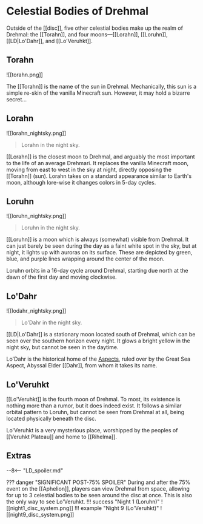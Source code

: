 # Celestial Bodies of Drehmal

Outside of the [[disc]], five other celestial bodies make up the realm of Drehmal: the [[Torahn]], and four moons—[[Lorahn]], [[Loruhn]], [[LD|Lo'Dahr]], and [[Lo'Veruhkt]].

## Torahn

![[torahn.png]]

The [[Torahn]] is the name of the sun in Drehmal. Mechanically, this sun is a simple re-skin of the vanilla Minecraft sun. However, it may hold a bizarre secret...

## Lorahn

![[lorahn_nightsky.png]]
> Lorahn in the night sky.

[[Lorahn]] is the closest moon to Drehmal, and arguably the most important to the life of an average Drehmari. It replaces the vanilla Minecraft moon, moving from east to west in the sky at night, directly opposing the [[Torahn]] (sun). Lorahn takes on a standard appearance similar to Earth's moon, although lore-wise it changes colors in 5-day cycles.

## Loruhn

![[loruhn_nightsky.png]]
> Loruhn in the night sky.

[[Loruhn]] is a moon which is always (somewhat) visible from Drehmal. It can just barely be seen during the day as a faint white spot in the sky, but at night, it lights up with auroras on its surface. These are depicted by green, blue, and purple lines wrapping around the center of the moon.

Loruhn orbits in a 16-day cycle around Drehmal, starting due north at the dawn of the first day and moving clockwise.

## Lo'Dahr

![[lodahr_nightsky.png]]
> Lo'Dahr in the night sky.

[[LD|Lo'Dahr]] is a stationary moon located south of Drehmal, which can be seen over the southern horizon every night. It glows a bright yellow in the night sky, but cannot be seen in the daytime.

Lo'Dahr is the historical home of the [Aspects](/Lore/Higher_Beings/Aspects/), ruled over by the Great Sea Aspect, Abyssal Elder [[Dahr]], from whom it takes its name.

## Lo'Veruhkt

[[Lo'Veruhkt]] is the fourth moon of Drehmal. To most, its existence is nothing more than a rumor, but it does indeed exist. It follows a similar orbital pattern to Loruhn, but cannot be seen from Drehmal at all, being located physically beneath the disc. 

Lo'Veruhkt is a very mysterious place, worshipped by the peoples of [[Veruhkt Plateau]] and home to [[Rihelma]].

## Extras

--8<-- "LD_spoiler.md"

??? danger "SIGNIFICANT POST-75% SPOILER"
    During and after the 75% event on the [[Aphelion]], players can view Drehmal from space, allowing for up to 3 celestial bodies to be seen around the disc at once. This is also the only way to see Lo'Veruhkt.
    !!! success "Night 1 (Loruhn)"
        ![[night1_disc_system.png]]
    !!! example "Night 9 (Lo'Veruhkt)"
        ![[night9_disc_system.png]] 
